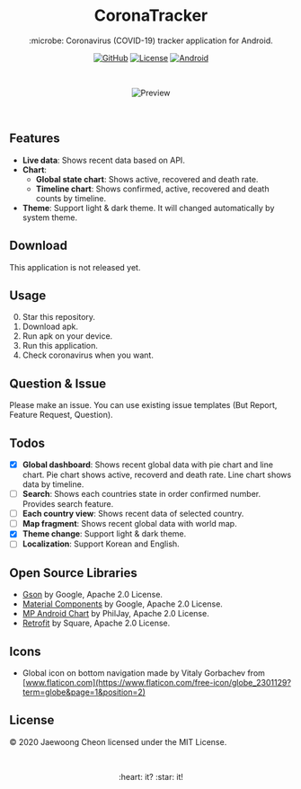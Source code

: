 <h1 align="center">CoronaTracker</h1>
<p align="center">:microbe: Coronavirus (COVID-19) tracker application for Android.</p>
<p align="center">
    <a href="https://github.com/entimer"><img alt="GitHub" src="https://img.shields.io/badge/GitHub-entimer-blueviolet?logo=github"></img></a>
    <a href="https://github.com/entimer/CoronaTracker/blob/master/LICENSE"><img alt="License" src="https://img.shields.io/badge/License-MIT-blue"></img></a>
    <a href="https://www.android.com/"><img alt="Android" src="https://img.shields.io/badge/Android-21%2B-green?logo=android"></img></a>
</p>
<br>
<p align="center"><img alt="Preview" src="https://github.com/entimer/CoronaTracker/blob/master/screenshots/preview.jpg"></img></p>
<br>

## Features
- **Live data**: Shows recent data based on API.
- **Chart**:
    - **Global state chart**: Shows active, recovered and death rate.
    - **Timeline chart**: Shows confirmed, active, recovered and death counts by timeline.
- **Theme**: Support light & dark theme. It will changed automatically by system theme.

## Download
This application is not released yet.

## Usage
0. Star this repository.
1. Download apk.
2. Run apk on your device.
3. Run this application.
4. Check coronavirus when you want.

## Question & Issue
Please make an issue. You can use existing issue templates (But Report, Feature Request, Question).

## Todos
- [x] **Global dashboard**: Shows recent global data with pie chart and line chart. Pie chart shows active, recoverd and death rate. Line chart shows data by timeline.
- [ ] **Search**: Shows each countries state in order confirmed number. Provides search feature.
- [ ] **Each country view**: Shows recent data of selected country.
- [ ] **Map fragment**: Shows recent global data with world map.
- [x] **Theme change**: Support light & dark theme.
- [ ] **Localization**: Support Korean and English.

## Open Source Libraries
- [Gson](https://github.com/google/gson) by Google, Apache 2.0 License.
- [Material Components](https://github.com/material-components/material-components-android) by Google, Apache 2.0 License.
- [MP Android Chart](https://github.com/PhilJay/MPAndroidChart) by PhilJay, Apache 2.0 License.
- [Retrofit](https://github.com/square/retrofit) by Square, Apache 2.0 License.

## Icons
- Global icon on bottom navigation made by Vitaly Gorbachev from [www.flaticon.com](https://www.flaticon.com/free-icon/globe_2301129?term=globe&page=1&position=2)

## License
© 2020 Jaewoong Cheon licensed under the MIT License.

<br>
<p align=center>:heart: it? :star: it!</p>